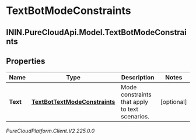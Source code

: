 # TextBotModeConstraints

## ININ.PureCloudApi.Model.TextBotModeConstraints

## Properties

|Name | Type | Description | Notes|
|------------ | ------------- | ------------- | -------------|
| **Text** | [**TextBotTextModeConstraints**](TextBotTextModeConstraints) | Mode constraints that apply to text scenarios. | [optional] |



_PureCloudPlatform.Client.V2 225.0.0_
